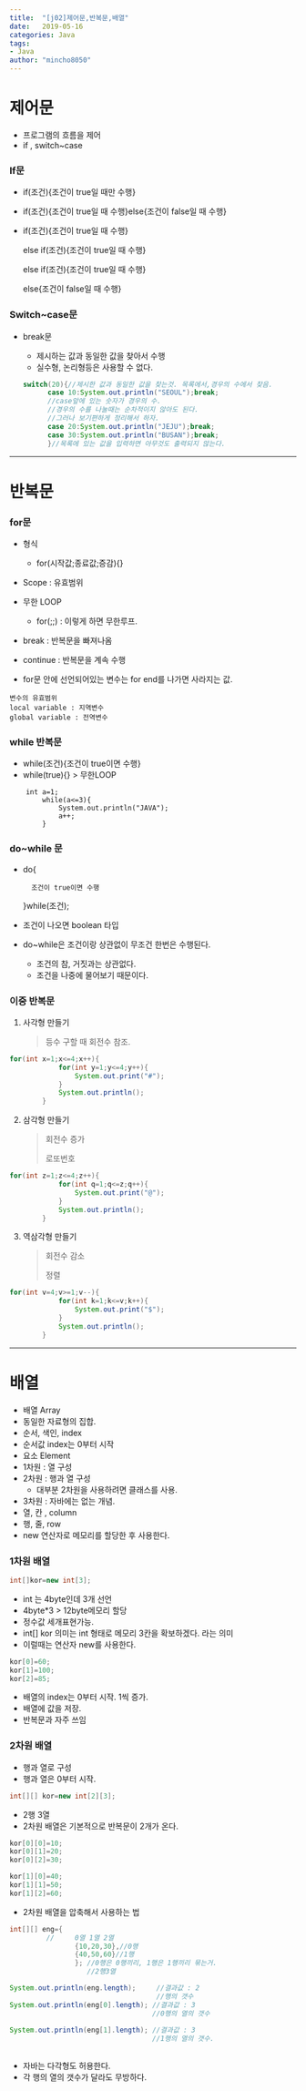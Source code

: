 ```yaml
---
title:  "[j02]제어문,반복문,배열"
date:   2019-05-16
categories: Java
tags:
- Java
author: "mincho8050"
---
```




# 제어문

- 프로그램의 흐름을 제어
- if , switch~case



### If문

- if(조건){조건이 true일 때만 수행}

- if(조건){조건이 true일 때 수행}else{조건이 false일 때 수행}

- if(조건){조건이 true일 때 수행}

  else if(조건){조건이 true일 때 수행}

  else if(조건){조건이 true일 때 수행}

  else{조건이 false일 때 수행}





### Switch~case문

- break문

  - 제시하는 값과 동일한 값을 찾아서 수행
  - 실수형, 논리형등은 사용할 수 없다.

  ```java
  switch(20){//제시한 값과 동일한 값을 찾는것. 목록에서,경우의 수에서 찾음.
  		case 10:System.out.println("SEOUL");break;
  		//case앞에 있는 숫자가 경우의 수.
  		//경우의 수를 나눌때는 순차적이지 않아도 된다.
  		//그러나 보기편하게 정리해서 하자.
  		case 20:System.out.println("JEJU");break;
  		case 30:System.out.println("BUSAN");break;
  		}//목록에 있는 값을 입력하면 아무것도 출력되지 않는다.
  ```





------



# 반복문



### for문

- 형식
  - for(시작값;종료값;증감){}

- Scope : 유효범위
- 무한 LOOP 
  - for(;;) : 이렇게 하면 무한루프.
- break : 반복문을 빠져나옴
- continue : 반복문을 계속 수행
- for문 안에 선언되어있는 변수는 for end를 나가면 사라지는 값.



```
변수의 유효범위
local variable : 지역변수
global variable : 전역변수
```



### while 반복문

- while(조건){조건이 true이면 수행}
- while(true){}  >  무한LOOP

```jav
	int a=1;
		while(a<=3){
			System.out.println("JAVA");
			a++; 
		}

```



### do~while 문

- do{

    	조건이 true이면 수행

  }while(조건);

- 조건이 나오면 boolean 타입
- do~while은 조건이랑 상관없이 무조건 한번은 수행된다.
  - 조건의 참, 거짓과는 상관없다. 
  - 조건을 나중에 물어보기 때문이다.





### 이중 반복문

1. 사각형 만들기

   	>  등수 구할 때 회전수 참조.

```java
for(int x=1;x<=4;x++){
			for(int y=1;y<=4;y++){
				System.out.print("#");
			}
			System.out.println();
		}
```



2. 삼각형 만들기

   	> 회전수 증가
   	>
   	> 로또번호

```java
for(int z=1;z<=4;z++){
			for(int q=1;q<=z;q++){
				System.out.print("@");
			}
			System.out.println();
		}
```



3. 역삼각형 만들기

   >회전수 감소
   >
   >정렬

```java
for(int v=4;v>=1;v--){
			for(int k=1;k<=v;k++){
				System.out.print("$");
			}
			System.out.println();
		}
```





------





# 배열

- 배열 Array
- 동일한 자료형의 집합.
- 순서, 색인, index
- 순서값 index는 0부터 시작
- 요소 Element
- 1차원 : 열 구성
- 2차원 : 행과 열 구성
  - 대부분 2차원을 사용하려면 클래스를 사용.
- 3차원 : 자바에는 없는 개념.
- 열, 칸 , column
- 행, 줄, row
- new 연산자로 메모리를 할당한 후 사용한다.



### 1차원 배열



```java
int[]kor=new int[3];
```

- int 는 4byte인데 3개 선언
- 4byte*3 > 12byte메모리 할당
- 정수값 세개표현가능.
- int[] kor 의미는 int 형태로 메모리 3칸을 확보하겠다. 라는 의미
- 이럴때는 연산자 new를 사용한다.

```java
kor[0]=60;
kor[1]=100;
kor[2]=85;
```

- 배열의 index는 0부터 시작. 1씩 증가.
- 배열에 값을 저장.
- 반복문과 자주 쓰임





### 2차원 배열

- 행과 열로 구성
- 행과 열은 0부터 시작.

```java
int[][] kor=new int[2][3];
```

- 2행 3열
- 2차원 배열은 기본적으로 반복문이 2개가 온다.

```java
kor[0][0]=10;
kor[0][1]=20;
kor[0][2]=30;

kor[1][0]=40;
kor[1][1]=50;
kor[1][2]=60;	
```



- 2차원 배열을 압축해서 사용하는 법

```java
int[][] eng={
		 //     0열 1열 2열 		
				{10,20,30},//0행
				{40,50,60}//1행
				}; //0행은 0행끼리, 1행은 1행끼리 묶는거.
		           //2행3열

System.out.println(eng.length); 	//결과값 : 2
                                    //행의 갯수
System.out.println(eng[0].length); //결과값 : 3
                                   //0행의 열의 갯수
		
System.out.println(eng[1].length); //결과값 : 3
                                   //1행의 열의 갯수.
		
```

- 자바는 다각형도 허용한다.
- 각 행의 열의 갯수가 달라도 무방하다.
